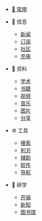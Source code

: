 <!-- *  [⭐ 目录](/Catalog.md) -->
- [🚩  常用](/site.md)

- 📃 信息
  - [新闻](/信息/新闻.md)
  - [订阅](/信息/订阅.md)
  - [社区](/信息/community.md)
  - [充电](/信息/充电.md)  
- 📁 资料
  - [学术](/zy/xs.md)
  - [书籍](/zy/books.md)
  - [视频](/zy/视频.md)
  - [音乐](/zy/音乐.md)
  - [图片](/zy/图片.md)
  - [分享](/zy/share.md)
- ⚙️ 工具
  - [搜索](/tools/s&d.md)
  - [利刃](tools/利刃.md)
  - [辅助](/tools/辅助.md)
  - [软件](/tools/软件.md)
  - [导航](tools/导航.md)
- 👋 研学
  - [开端](研学/开端.md)  
  - [新知](研学/新知.md)
  - [图书馆](研学/图书馆.md)
